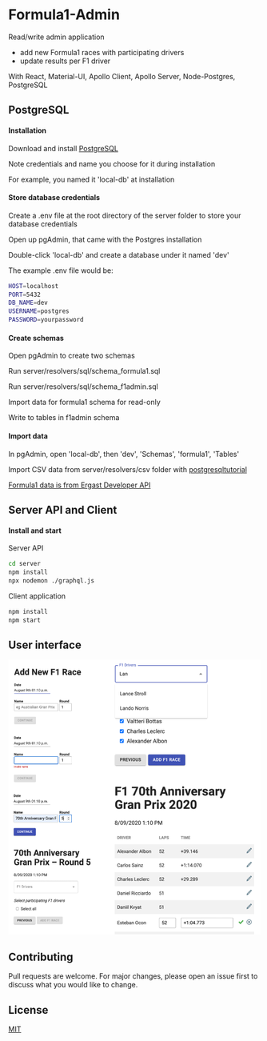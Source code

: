 # Formula1-Admin

Read/write admin application

- add new Formula1 races with participating drivers
- update results per F1 driver

With React, Material-UI, Apollo Client, Apollo Server, Node-Postgres, PostgreSQL

## PostgreSQL

#### Installation

Download and install [PostgreSQL](https://www.postgresql.org/download/)

Note credentials and name you choose for it during installation

For example, you named it 'local-db' at installation

#### Store database credentials

Create a .env file at the root directory of the server folder to store your database credentials

Open up pgAdmin, that came with the Postgres installation

Double-click 'local-db' and create a database under it named 'dev'

The example .env file would be:

```bash
HOST=localhost
PORT=5432
DB_NAME=dev
USERNAME=postgres
PASSWORD=yourpassword
```

#### Create schemas

Open pgAdmin to create two schemas

Run server/resolvers/sql/schema_formula1.sql

Run server/resolvers/sql/schema_f1admin.sql

Import data for formula1 schema for read-only

Write to tables in f1admin schema

#### Import data

In pgAdmin, open 'local-db', then 'dev', 'Schemas', 'formula1', 'Tables'

Import CSV data from server/resolvers/csv folder with [postgresqltutorial](https://www.postgresqltutorial.com/import-csv-file-into-posgresql-table/)

[Formula1 data is from Ergast Developer API](http://ergast.com/mrd/)

## Server API and Client

#### Install and start

Server API

```bash
cd server
npm install
npx nodemon ./graphql.js
```

Client application

```bash
npm install
npm start
```

## User interface

![formula1-admin user interface](./f1admin.png)

## Contributing

Pull requests are welcome. For major changes, please open an issue first to discuss what you would like to change.

## License

[MIT](https://choosealicense.com/licenses/mit/)
